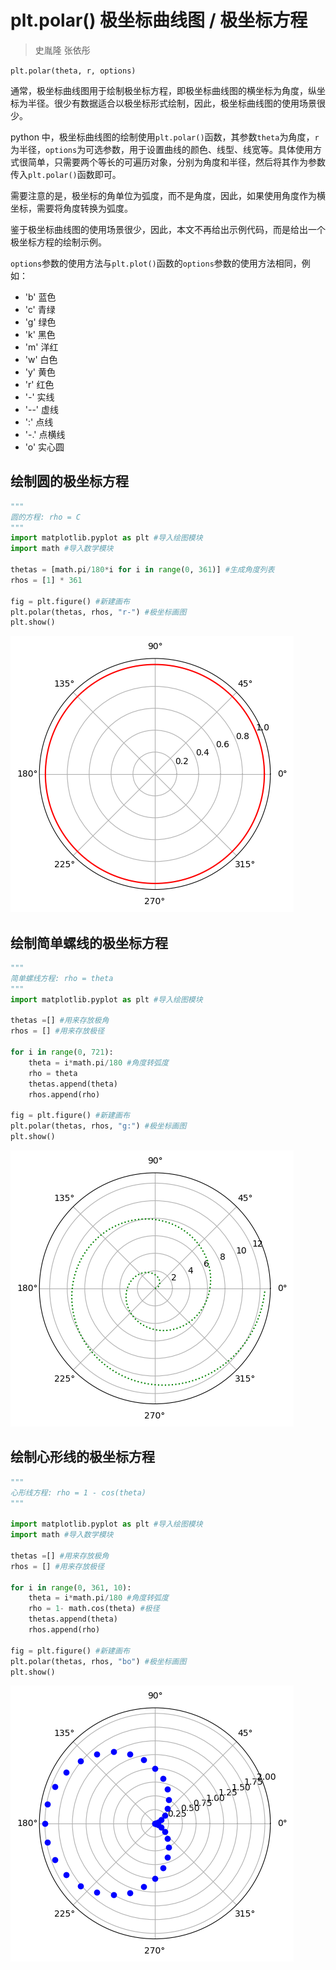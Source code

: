 # plt.polar() 极坐标曲线图 / 极坐标方程

> 史胤隆 张依彤

`plt.polar(theta, r, options)`


通常，极坐标曲线图用于绘制极坐标方程，即极坐标曲线图的横坐标为角度，纵坐标为半径。很少有数据适合以极坐标形式绘制，因此，极坐标曲线图的使用场景很少。

python 中，极坐标曲线图的绘制使用`plt.polar()`函数，其参数`theta`为角度，`r`为半径，`options`为可选参数，用于设置曲线的颜色、线型、线宽等。具体使用方式很简单，只需要两个等长的可遍历对象，分别为角度和半径，然后将其作为参数传入`plt.polar()`函数即可。

需要注意的是，极坐标的角单位为弧度，而不是角度，因此，如果使用角度作为横坐标，需要将角度转换为弧度。

鉴于极坐标曲线图的使用场景很少，因此，本文不再给出示例代码，而是给出一个极坐标方程的绘制示例。


`options`参数的使用方法与`plt.plot()`函数的`options`参数的使用方法相同，例如：

- 'b' 蓝色
- 'c' 青绿
- 'g' 绿色
- 'k' 黑色
- 'm' 洋红
- 'w' 白色
- 'y' 黄色
- 'r' 红色
- '-' 实线
- '--' 虚线
- ':'  点线
- '-.' 点横线
- 'o' 实心圆

<div STYLE="page-break-after: always;"></div>

## 绘制圆的极坐标方程

```python
"""
圆的方程: rho = C
"""
import matplotlib.pyplot as plt #导入绘图模块
import math #导入数学模块
 
thetas = [math.pi/180*i for i in range(0, 361)] #生成角度列表
rhos = [1] * 361

fig = plt.figure() #新建画布
plt.polar(thetas, rhos, "r-") #极坐标画图
plt.show()

```


![01](01.png)
    

<div STYLE="page-break-after: always;"></div>

## 绘制简单螺线的极坐标方程

```python
"""
简单螺线方程: rho = theta
"""
import matplotlib.pyplot as plt #导入绘图模块

thetas =[] #用来存放极角
rhos = [] #用来存放极径

for i in range(0, 721):
    theta = i*math.pi/180 #角度转弧度
    rho = theta
    thetas.append(theta)
    rhos.append(rho)

fig = plt.figure() #新建画布
plt.polar(thetas, rhos, "g:") #极坐标画图
plt.show()

```


![02](02.png)
    

<div STYLE="page-break-after: always;"></div>

## 绘制心形线的极坐标方程

```python
"""
心形线方程: rho = 1 - cos(theta)
"""

import matplotlib.pyplot as plt #导入绘图模块
import math #导入数学模块
 
thetas =[] #用来存放极角
rhos = [] #用来存放极径
 
for i in range(0, 361, 10):
    theta = i*math.pi/180 #角度转弧度
    rho = 1- math.cos(theta) #极径
    thetas.append(theta)
    rhos.append(rho)
 
fig = plt.figure() #新建画布
plt.polar(thetas, rhos, "bo") #极坐标画图
plt.show()

```


![03](03.png)
    

